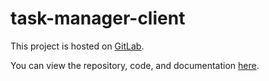 # task-manager-client
This project is hosted on [GitLab](https://gitlab.com/Zlata_Kurganskaya/task-manager-client).

You can view the repository, code, and documentation [here](https://gitlab.com/Zlata_Kurganskaya/task-manager-client).
